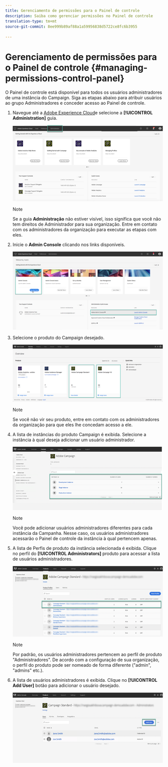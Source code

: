 ```yaml
---
title: Gerenciamento de permissões para o Painel de controle
description: Saiba como gerenciar permissões no Painel de controle
translation-type: tm+mt
source-git-commit: 8ee999b89af88a1a59956838d5722ce8fc6b3955

---
```



# Gerenciamento de permissões para o Painel de controle {#managing-permissions-control-panel}

O Painel de controle está disponível para todos os usuários administradores de uma instância do Campaign. Siga as etapas abaixo para atribuir usuários ao grupo Administradores e conceder acesso ao Painel de controle.

1. Navegue até a [Adobe Experience Cloud](https://amc.experiencecloud.adobe.com/exc-content/login.html)e selecione a **[!UICONTROL Administration]** guia.

   ![](assets/control_panel_add_user1.png)

   >[!NOTE]
   >
   >Se a guia <b>Administração</b> não estiver visível, isso significa que você não tem direitos de Administrador para sua organização. Entre em contato com os administradores da organização para executar as etapas com eles.

1. Inicie o **Admin Console** clicando nos links disponíveis.

   ![](assets/control_panel_admin1.png)

1. Selecione o produto do Campaign desejado.

   ![](assets/control_panel_add_user3.png)

   >[!NOTE]
   >
   >Se você não vir seu produto, entre em contato com os administradores da organização para que eles lhe concedam acesso a ele.

1. A lista de instâncias do produto Campaign é exibida. Selecione a instância à qual deseja adicionar um usuário administrador.

   ![](assets/control_panel_add_user4.png)

   >[!NOTE]
   >
   >Você pode adicionar usuários administradores diferentes para cada instância da Campanha. Nesse caso, os usuários administradores acessarão o Painel de controle da instância à qual pertencem apenas.

1. A lista de Perfis de produto da instância selecionada é exibida. Clique no perfil do **[!UICONTROL Administrators]** produto para acessar a lista de usuários administradores.

   ![](assets/control_panel_add_user_5.png)

   >[!NOTE]
   >
   >Por padrão, os usuários administradores pertencem ao perfil de produto "Administradores". De acordo com a configuração de sua organização, o perfil do produto pode ser nomeado de forma diferente ("admin", "admins" etc.).

1. A lista de usuários administradores é exibida. Clique no **[!UICONTROL Add User]** botão para adicionar o usuário desejado.

   ![](assets/control_panel_add_user_6.png)
